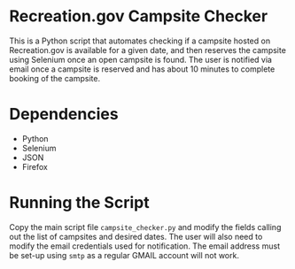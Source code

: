 # Recreation.gov Campsite Checker
This is a Python script that automates checking if a campsite hosted on Recreation.gov is available for a given date, and then reserves the campsite using Selenium once an open campsite is found. The user is notified via email once a campsite is reserved and has about 10 minutes to complete booking of the campsite.

# Dependencies
- Python
- Selenium
- JSON
- Firefox

# Running the Script
Copy the main script file `campsite_checker.py` and modify the fields calling out the list of campsites and desired dates. The user will also need to modify the email credentials used for notification. The email address must be set-up using `smtp` as a regular GMAIL account will not work.
